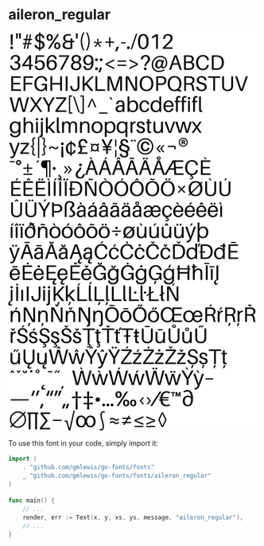 # aileron_regular

![aileron_regular](aileron_regular.png)

To use this font in your code, simply import it:

```go
import (
	. "github.com/gmlewis/go-fonts/fonts"
	_ "github.com/gmlewis/go-fonts/fonts/aileron_regular"
)

func main() {
	// ...
	render, err := Text(x, y, xs, ys, message, "aileron_regular"),
	// ...
}
```
